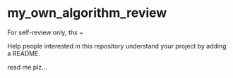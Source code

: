 # my_own_algorithm_review
For self-review only, thx ~

Help people interested in this repository understand your project by adding a README.

read me plz...
